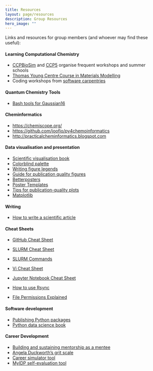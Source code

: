 ```yaml
---
title: Resources
layout: page/resources
description: Group Resources
hero_image: ""
---
```


Links and resources for group members (and whoever may find these useful):


#### Learning Computational Chemistry

- [CCPBioSim](http://www.ccpbiosim.ac.uk) and [CCP5](https://www.ccp5.ac.uk) organise frequent workshops and summer schools
- [Thomas Young Centre Course in Materials Modelling](https://thomasyoungcentre.org/courses/course-in-materials-modelling/)
- Coding workshops from [software carpentries](https://software-carpentry.org)

#### Quantum Chemistry Tools

- [Bash tools for Gaussian16](https://github.com/polyluxus/tools-for-g16.bash)

#### Cheminformatics

- https://chemiscope.org/
- https://github.com/joofio/py4chemoinformatics
- http://practicalcheminformatics.blogspot.com

#### Data visualisation and presentation

- [Scientific visualisation book](https://github.com/rougier/scientific-visualization-book)
- [Colorblind palette](https://davidmathlogic.com/colorblind/#%23D81B60-%231E88E5-%23FFC107-%23004D40)
- [Writing figure legends](https://www.thesavvyscientist.com/how-to-write-a-figure-legend/)
- [Guide for publication quality figures](https://b.nanes.org/figures/)
- [Betterposters](http://betterposters.blogspot.com/)
- [Poster Templates](https://guides.library.yale.edu/academic-poster-resources/alternative-templates)
- [Tips for publication-quality plots](https://www.gabrielaplucinska.com/blog)
- [Matplotlib](https://pbpython.com/effective-matplotlib.html)


#### Writing

- [How to write a scientific article](https://www.sciencedirect.com/science/article/pii/S1878764915001606)


#### Cheat Sheets
- [GitHub Cheat Sheet](https://education.github.com/git-cheat-sheet-education.pdf)

- [SLURM Cheat Sheet](https://bioinformaticsworkbook.org/Appendix/HPC/SLURM/slurm-cheatsheat.html#gsc.tab=0)

- [SLURM Commands](https://curc.readthedocs.io/en/latest/running-jobs/slurm-commands.html)

- [Vi Cheat Sheet](https://www.atmos.albany.edu/daes/atmclasses/atm350/vi_cheat_sheet.pdf)

- [Jupyter Notebook Cheat Sheet](https://www.edureka.co/blog/wp-content/uploads/2018/10/Jupyter_Notebook_CheatSheet_Edureka.pdf)

- [How to use Rsync](https://www.digitalocean.com/community/tutorials/how-to-use-rsync-to-sync-local-and-remote-directories)

- [File Permissions Explained](https://linuxcommand.org/lc3_lts0090.php)


#### Software development

- [Publishing Python packages](https://pypackages.com/)
- [Python data science book](https://cocalc.com/share/public_paths/8b892baf91f98d0cf6172b872c8ad6694d0f7204/notebooks)

#### Career Development

- [Building and sustaining mentorship as a mentee](https://febs.onlinelibrary.wiley.com/doi/full/10.1111/febs.15823)
- [Angela Duckworth’s grit scale](https://angeladuckworth.com/grit-scale/)
- [Career simulator tool](https://intersectjobsims.com/)
- [MyIDP self-evaluation tool](https://myidp.sciencecareers.org)



